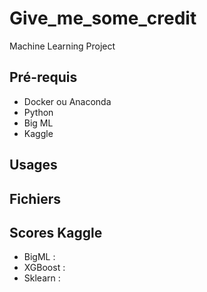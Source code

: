 # Give_me_some_credit
Machine Learning Project

## Pré-requis
* Docker ou Anaconda
* Python
* Big ML
* Kaggle

## Usages

## Fichiers

## Scores Kaggle
* BigML :
* XGBoost :
* Sklearn :
